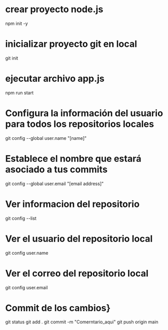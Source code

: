 # crear proyecto node.js
npm init -y
# inicializar proyecto git en local
git init
# ejecutar archivo app.js
npm run start

# Configura la información del usuario para todos los repositorios locales
git config --global user.name "[name]"
# Establece el nombre que estará asociado a tus commits
git config --global user.email "[email address]"

# Ver informacion del repositorio
git config --list
# Ver el usuario del repositorio local
git config user.name
# Ver el correo del repositorio local
git config user.email

# Commit de los cambios}
git status
git add .
git commit -m "Comerntario_aqui"
git push origin main